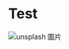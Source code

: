 # Test
![unsplash 圖片](https://static.wixstatic.com/media/dd09ac_2a8e3f8413b74fd098e7479e328e2bcf~mv2.gif)
